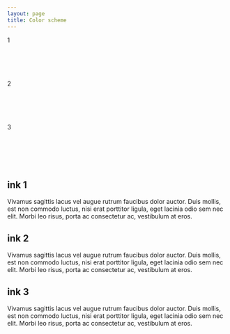 ```yaml
---
layout: page
title: Color scheme
---
```


<div>
  <section class="grid">
    <div class="bg-1 ink-1" style="height: 100px;">1</div>
    <div class="bg-2 ink-2" style="height: 100px;">2</div>
    <div class="bg-3 ink-3" style="height: 100px;">3</div>
  </section>
  <section>
    <div class="ink-1" style="color: var(--ink-1);">
      <h1>ink 1</h1>
      <p>
        Vivamus sagittis lacus vel augue rutrum faucibus dolor auctor. Duis mollis, est non commodo luctus, nisi erat porttitor ligula, eget lacinia odio sem nec elit. Morbi leo risus, porta ac consectetur ac, vestibulum at eros.
      </p>
    </div>
    <div class="ink-2">
      <h1>ink 2</h1>
      <p>
        Vivamus sagittis lacus vel augue rutrum faucibus dolor auctor. Duis mollis, est non commodo luctus, nisi erat porttitor ligula, eget lacinia odio sem nec elit. Morbi leo risus, porta ac consectetur ac, vestibulum at eros.
      </p>
    </div>
    <div class="ink-3" style="color: var(--ink-3);">
      <h1>ink 3</h1>
      <p>
        Vivamus sagittis lacus vel augue rutrum faucibus dolor auctor. Duis mollis, est non commodo luctus, nisi erat porttitor ligula, eget lacinia odio sem nec elit. Morbi leo risus, porta ac consectetur ac, vestibulum at eros.
      </p>
    </div>
  </section>
</div>
